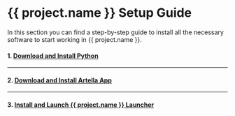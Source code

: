# **{{ project.name }} Setup Guide**

In this section you can find a step-by-step guide to install all the necessary software to start working in {{ project.name }}.



#### 1. [Download and Install Python](./pipeline/software/installingpython.md)

***

#### 2. [Download and Install Artella App](./pipeline/artella/installing.md)

***

#### 3. [Install and Launch {{ project.name }} Launcher](./pipeline/launcher/installation.md)